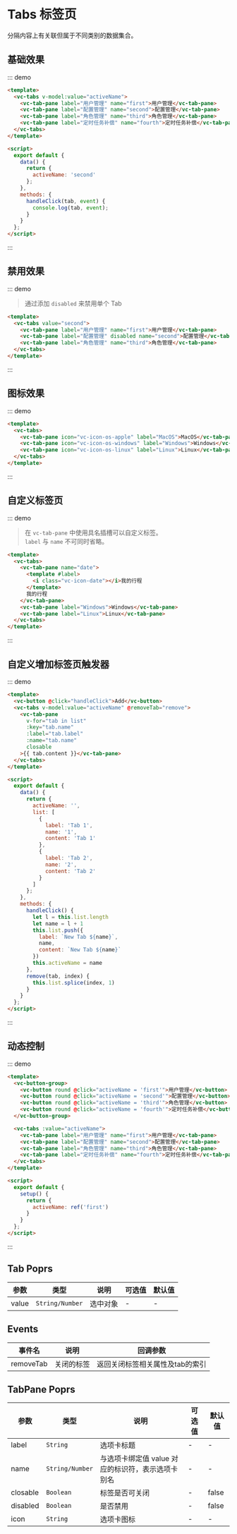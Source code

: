 # Tabs 标签页
分隔内容上有关联但属于不同类别的数据集合。

## 基础效果

::: demo 
```html
<template>
  <vc-tabs v-model:value="activeName">
    <vc-tab-pane label="用户管理" name="first">用户管理</vc-tab-pane>
    <vc-tab-pane label="配置管理" name="second">配置管理</vc-tab-pane>
    <vc-tab-pane label="角色管理" name="third">角色管理</vc-tab-pane>
    <vc-tab-pane label="定时任务补偿" name="fourth">定时任务补偿</vc-tab-pane>
  </vc-tabs>
</template>

<script>
  export default {
    data() {
      return {
        activeName: 'second'
      };
    },
    methods: {
      handleClick(tab, event) {
        console.log(tab, event);
      }
    }
  };
</script>
```
:::

## 禁用效果

::: demo 

> 通过添加 `disabled`  来禁用单个 Tab

```html
<template>
  <vc-tabs value="second">
    <vc-tab-pane label="用户管理" name="first">用户管理</vc-tab-pane>
    <vc-tab-pane label="配置管理" disabled name="second">配置管理</vc-tab-pane>
    <vc-tab-pane label="角色管理" name="third">角色管理</vc-tab-pane>
  </vc-tabs>
</template>
```
:::

## 图标效果

::: demo 
```html
<template>
  <vc-tabs>
    <vc-tab-pane icon="vc-icon-os-apple" label="MacOS">MacOS</vc-tab-pane>
    <vc-tab-pane icon="vc-icon-os-windows" label="Windows">Windows</vc-tab-pane>
    <vc-tab-pane icon="vc-icon-os-linux" label="Linux">Linux</vc-tab-pane>
  </vc-tabs>
</template>
```
:::

## 自定义标签页

::: demo 

> 在 `vc-tab-pane` 中使用具名插槽可以自定义标签。  
> `label` 与 `name` 不可同时省略。

```html
<template>
  <vc-tabs>
    <vc-tab-pane name="date">
      <template #label>
        <i class="vc-icon-date"></i>我的行程
      </template>
      我的行程
    </vc-tab-pane>
    <vc-tab-pane label="Windows">Windows</vc-tab-pane>
    <vc-tab-pane label="Linux">Linux</vc-tab-pane>
  </vc-tabs>
</template>
```
:::

## 自定义增加标签页触发器

::: demo 
```html
<template>
  <vc-button @click="handleClick">Add</vc-button>
  <vc-tabs v-model:value="activeName" @removeTab="remove">
    <vc-tab-pane 
      v-for="tab in list"
      :key="tab.name"
      :label="tab.label" 
      :name="tab.name"
      closable
    >{{ tab.content }}</vc-tab-pane>
  </vc-tabs>
</template>

<script>
  export default {
    data() {
      return {
        activeName: '',
        list: [
          {
            label: 'Tab 1',
            name: '1',
            content: 'Tab 1'
          },
          {
            label: 'Tab 2',
            name: '2',
            content: 'Tab 2'
          }
        ]
      };
    },
    methods: {
      handleClick() {
        let l = this.list.length
        let name = l + 1
        this.list.push({
          label: `New Tab ${name}`,
          name,
          content: `New Tab ${name}`
        })
        this.activeName = name
      },
      remove(tab, index) {
        this.list.splice(index, 1)
      }
    }
  };
</script>
```
:::



## 动态控制

::: demo 
```html
<template>
  <vc-button-group>
    <vc-button round @click="activeName = 'first'">用户管理</vc-button>
    <vc-button round @click="activeName = 'second'">配置管理</vc-button>
    <vc-button round @click="activeName = 'third'">角色管理</vc-button>
    <vc-button round @click="activeName = 'fourth'">定时任务补偿</vc-button>
  </vc-button-group>

  <vc-tabs :value="activeName">
    <vc-tab-pane label="用户管理" name="first">用户管理</vc-tab-pane>
    <vc-tab-pane label="配置管理" name="second">配置管理</vc-tab-pane>
    <vc-tab-pane label="角色管理" name="third">角色管理</vc-tab-pane>
    <vc-tab-pane label="定时任务补偿" name="fourth">定时任务补偿</vc-tab-pane>
  </vc-tabs>
</template>

<script>
  export default {
    setup() {
      return {
        activeName: ref('first')
      }
    }
  };
</script>
```
:::


## Tab Poprs

| 参数 | 类型 | 说明 | 可选值 | 默认值 |
|---|---|---|---|---|
| value | `String/Number` | 选中对象 | - | - |

## Events

| 事件名 | 说明 | 回调参数 |
| --- | --- | --- |
| removeTab | 关闭的标签 | 返回关闭标签相关属性及tab的索引 |

## TabPane Poprs

| 参数 | 类型 | 说明 | 可选值 | 默认值 |
|---|---|---|---|---|
| label | `String` | 选项卡标题 | - | - |
| name | `String/Number` | 与选项卡绑定值 value 对应的标识符，表示选项卡别名 | - | - |
| closable | `Boolean` | 标签是否可关闭 | - | false |
| disabled | `Boolean` | 是否禁用 | - | false |
| icon | `String` | 选项卡图标 | - | - |
